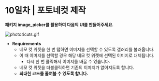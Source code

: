 # 10일차 | 포토네컷 제작

**패키지 image_picker를 활용하여 다음의 UI를 만들어주세요.**

![photo4cuts.gif](https://s3-us-west-2.amazonaws.com/secure.notion-static.com/2166c336-b0bd-4f9a-9437-e13fdf9ef73e/photo4cuts.gif)

- **Requirements**
    - 네모 컷 위젯을 한 번 탭하면 이미지를 선택할 수 있도록 갤러리를 불러옵니다.
    - 이 때 이미지를 선택할 경우 해당 네모 컷 위젯에 선택된 이미지로 대체됩니다.
        - 다시 한 번 클릭해서 이미지를 바꿀 수 있습니다.
    - 네모 컷 위젯을 더블클릭하면 기존의 이미지가 없어지도록 합니다.
    - **최대한 코드를 줄여볼 수 있도록 합니다.**